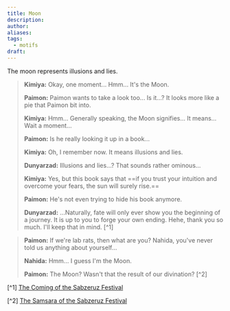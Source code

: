 ```yaml
---
title: Moon
description: 
author: 
aliases: 
tags:
  - motifs
draft:
---
```

The moon represents illusions and lies.

> **Kimiya:** Okay, one moment... Hmm... It's the Moon.
> 
> **Paimon:** Paimon wants to take a look too... Is it...? It looks more like a pie that Paimon bit into.
> 
> **Kimiya:** Hmm... Generally speaking, the Moon signifies... It means... Wait a moment...
> 
> **Paimon:** Is he really looking it up in a book...
> 
> **Kimiya:** Oh, I remember now. It means illusions and lies.
> 
> **Dunyarzad:** Illusions and lies...? That sounds rather ominous...
> 
> **Kimiya:** Yes, but this book says that ==if you trust your intuition and overcome your fears, the sun will surely rise.==
> 
> **Paimon:** He's not even trying to hide his book anymore.
> 
> **Dunyarzad:** ...Naturally, fate will only ever show you the beginning of a journey. It is up to you to forge your own ending. Hehe, thank you so much. I'll keep that in mind. [^1]

>**Paimon:** If we're lab rats, then what are you? Nahida, you've never told us anything about yourself...
>
>**Nahida:** Hmm... I guess I'm the Moon.
>
>**Paimon:** The Moon? Wasn't that the result of our divination? [^2]

[^1] [The Coming of the Sabzeruz Festival](https://genshin-impact.fandom.com/wiki/The_Coming_of_the_Sabzeruz_Festival)

[^2] [The Samsara of the Sabzeruz Festival](https://genshin-impact.fandom.com/wiki/The_Samsara_of_the_Sabzeruz_Festival)
